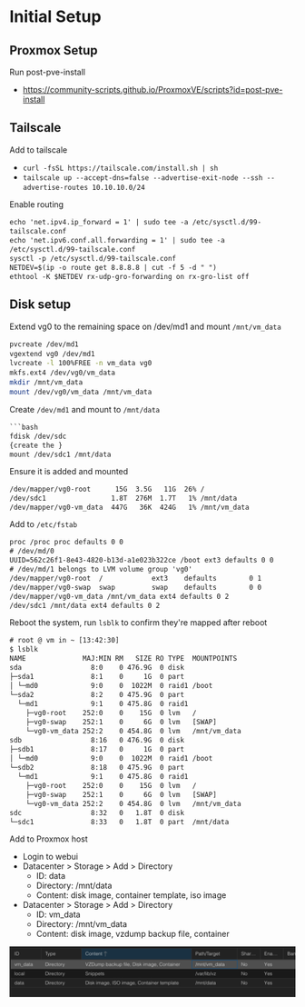 # Initial Setup

## Proxmox Setup

Run post-pve-install
- https://community-scripts.github.io/ProxmoxVE/scripts?id=post-pve-install 

## Tailscale

Add to tailscale
- ``curl -fsSL https://tailscale.com/install.sh | sh``
- ``tailscale up --accept-dns=false --advertise-exit-node --ssh --advertise-routes 10.10.10.0/24``

Enable routing
```
echo 'net.ipv4.ip_forward = 1' | sudo tee -a /etc/sysctl.d/99-tailscale.conf
echo 'net.ipv6.conf.all.forwarding = 1' | sudo tee -a /etc/sysctl.d/99-tailscale.conf
sysctl -p /etc/sysctl.d/99-tailscale.conf
NETDEV=$(ip -o route get 8.8.8.8 | cut -f 5 -d " ")
ethtool -K $NETDEV rx-udp-gro-forwarding on rx-gro-list off
```

## Disk setup

Extend vg0 to the remaining space on /dev/md1 and mount ``/mnt/vm_data``

```bash
pvcreate /dev/md1
vgextend vg0 /dev/md1
lvcreate -l 100%FREE -n vm_data vg0
mkfs.ext4 /dev/vg0/vm_data
mkdir /mnt/vm_data
mount /dev/vg0/vm_data /mnt/vm_data
```

Create ``/dev/md1``  and mount to ``/mnt/data``

```
```bash
fdisk /dev/sdc
{create the }
mount /dev/sdc1 /mnt/data
```

Ensure it is added and mounted

```
/dev/mapper/vg0-root      15G  3.5G   11G  26% /
/dev/sdc1                1.8T  276M  1.7T   1% /mnt/data
/dev/mapper/vg0-vm_data  447G   36K  424G   1% /mnt/vm_data
```

Add to ``/etc/fstab``

```
proc /proc proc defaults 0 0
# /dev/md/0
UUID=562c26f1-8e43-4820-b13d-a1e023b322ce /boot ext3 defaults 0 0
# /dev/md/1 belongs to LVM volume group 'vg0'
/dev/mapper/vg0-root  /            ext3    defaults        0 1
/dev/mapper/vg0-swap  swap         swap    defaults        0 0
/dev/mapper/vg0-vm_data /mnt/vm_data ext4 defaults 0 2
/dev/sdc1 /mnt/data ext4 defaults 0 2
```

Reboot the system, run ``lsblk`` to confirm they're mapped after reboot

```
# root @ vm in ~ [13:42:30] 
$ lsblk
NAME              MAJ:MIN RM   SIZE RO TYPE  MOUNTPOINTS
sda                 8:0    0 476.9G  0 disk  
├─sda1              8:1    0     1G  0 part  
│ └─md0             9:0    0  1022M  0 raid1 /boot
└─sda2              8:2    0 475.9G  0 part  
  └─md1             9:1    0 475.8G  0 raid1 
    ├─vg0-root    252:0    0    15G  0 lvm   /
    ├─vg0-swap    252:1    0     6G  0 lvm   [SWAP]
    └─vg0-vm_data 252:2    0 454.8G  0 lvm   /mnt/vm_data
sdb                 8:16   0 476.9G  0 disk  
├─sdb1              8:17   0     1G  0 part  
│ └─md0             9:0    0  1022M  0 raid1 /boot
└─sdb2              8:18   0 475.9G  0 part  
  └─md1             9:1    0 475.8G  0 raid1 
    ├─vg0-root    252:0    0    15G  0 lvm   /
    ├─vg0-swap    252:1    0     6G  0 lvm   [SWAP]
    └─vg0-vm_data 252:2    0 454.8G  0 lvm   /mnt/vm_data
sdc                 8:32   0   1.8T  0 disk  
└─sdc1              8:33   0   1.8T  0 part  /mnt/data
```

Add to Proxmox host
- Login to webui
- Datacenter > Storage > Add > Directory
	- ID: data
	- Directory: /mnt/data
	- Content: disk image, container template, iso image
- Datacenter > Storage > Add > Directory
	- ID: vm_data
	- Directory: /mnt/vm_data
	- Content: disk image, vzdump backup file, container


![proxmox-storage](attachments/proxmox-storage.png)

